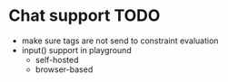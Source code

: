 # Chat support TODO

* make sure tags are not send to constraint evaluation
* input() support in playground
    - self-hosted
    - browser-based